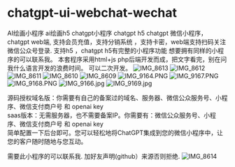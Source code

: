 # chatgpt-ui-webchat-wechat
AI绘画小程序
ai绘画h5
chatgpt小程序
chatgpt h5
chatgpt 微信小程序，chatgpt  web端, 支持会员充值，支持分销系统 ，支持卡密，web端支持扫码关注微信公众号登录. 支持h5 ，chatgpt h5有完整的小程序功能
想要拥有同样的小程序的可以联系我。   本套程序采用html+js  php后端开发而成，把文字看完，别在问我什么语言开发的浪费时间。 可以二次开发。 
![IMG_8613](https://user-images.githubusercontent.com/48946411/229295578-8809864a-7167-4ba6-9608-d095f3be52b2.jpg)
![IMG_8612](https://user-images.githubusercontent.com/48946411/229295579-b5e53dab-58a0-4cce-b9bb-987ed70a24fe.PNG)
![IMG_8611](https://user-images.githubusercontent.com/48946411/229295581-5497561e-9cc1-4f09-bd54-416a9d2a1693.PNG)
![IMG_8610](https://user-images.githubusercontent.com/48946411/229295583-87e56e53-a866-49b6-8a0c-a4e73250d818.PNG)
![IMG_8609](https://user-images.githubusercontent.com/48946411/229295585-22534b43-5887-45aa-8f74-66610c6d2362.PNG)
![IMG_9164.PNG](https://github.com/songkea/chatgpt-ui-webchat-wechat/blob/main/IMG_9164.PNG)
![IMG_9167.PNG](https://github.com/songkea/chatgpt-ui-webchat-wechat/blob/main/IMG_9167.PNG)
![IMG_9168.PNG](https://github.com/songkea/chatgpt-ui-webchat-wechat/blob/main/IMG_9168.PNG)
![IMG_9166.jpg](https://github.com/songkea/chatgpt-ui-webchat-wechat/blob/main/IMG_9164.jpg)
![IMG_9169.jpg](https://github.com/songkea/chatgpt-ui-webchat-wechat/blob/main/IMG_9169.jpg)



源码授权域名版：你需要有自己的备案过的域名、服务器、微信公众服务号、小程序、微信支付商户号 和 openai key  
saas版本：无需服务器，也不需要备案IP。你需要有：微信公众服务号、小程序、微信支付商户号 和 openai key  
    简单配置一下后台即可。您可以轻松地将ChatGPT集成到您的微信小程序中，让您的客户随时随地与您互动。


需要此小程序的可以联系我. 
加好友声明(github）来源否则拒绝.
![IMG_8614](https://user-images.githubusercontent.com/48946411/229295696-2727138f-d07f-4386-981d-e7b68eb30a17.jpg)


